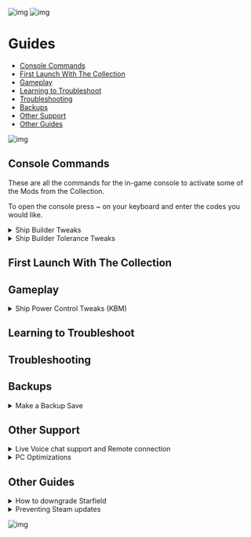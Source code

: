 ![img](https://s11.gifyu.com/images/SgCoI.png)
![img](https://s11.gifyu.com/images/Sgd38.jpg)

# Guides

- [Console Commands](#console-commands)
- [First Launch With The Collection](#first-launch-with-the-collection)
- [Gameplay](#gameplay)
- [Learning to Troubleshoot](#learning-to-troubleshoot)
- [Troubleshooting](#troubleshooting)
- [Backups](#backups)
- [Other Support](#other-support)
- [Other Guides](#other-guides)

![img](https://s11.gifyu.com/images/Sgd38.jpg)




## Console Commands

These are all the commands for the in-game console to activate some of the Mods from the Collection.

To open the console press ~ on your keyboard and enter the codes you would like.


<details>
<summary>Ship Builder Tweaks</summary>

![img](https://s11.gifyu.com/images/Sgd38.jpg)

- To apply the tweaks, run **"bat builderTweak"**
- To uninstall the mod / revert the settings, simply run **"bat builderReset"**
- The changes will be permanent (You only have to run it once, even when leaving the game), and don't require manually editing the .ini file

![img](https://s11.gifyu.com/images/Sgd38.jpg)

</details>


<details>
<summary>Ship Builder Tolerance Tweaks</summary>

![img](https://s11.gifyu.com/images/Sgd38.jpg)

- To increase the tolerance run **"bat toleranceBig"**, or **"bat toleranceHuge"** (Huge basically disables any overlapping checks, letting you build some cursed things)
- To uninstall the mod / revert the settings, simply run **"bat toleranceReset"**
- The changes will be permanent (You only have to run it once, even when leaving the game), and don't require manually editing the .ini file

![img](https://s11.gifyu.com/images/Sgd38.jpg)

</details>





## First Launch With The Collection




## Gameplay


<details>
<summary>Ship Power Control Tweaks (KBM)</summary>

![img](https://s11.gifyu.com/images/Sgd38.jpg)

Ship Controls

OVERVIEW
- Select your ship's available power systems with Quick-Keys 1 -> 6.
- Easily swap between Balanced, Combat, Escape, and Stealth power presets. 
- Doesn't require any external scripts or hotkey software. 

KEYBINDS
- This mod utilizes whatever in-game Quick-Key keybinds you have setup.

Power Systems
- Quick-Key 1 = Select Weapon 1 
- Quick-Key 2 = Select Weapon 2 
- Quick-Key 3 = Select Weapon 3 
- Quick-Key 4 = Select Engine
- Quick-Key 5 = Select Shields 
- Quick-Key 6 = Select Grav-Drive

Power Presets
- Quick-Key 9 = Balanced Power Preset 
- Quick-Key 10 = Combat Power Preset 
- Quick-Key 11 = Escape Power Preset 
- Quick-Key 12 = Stealth Power Preset 

Balanced Power Preset
- Balances available power across all systems, keeping at least 1 power in Grav-Drive

Combat Power Preset
- Prioritizes power in individual weapon systems, tap the Quick-Key to switch which weapon is prioritized.
- Remaining power is balanced across all systems, keeping at least 1 power in Grav-Drive.

Escape Power Preset
- Prioritizes power in Grav-Drive, Shields, and Engines, in that order.
- Remaining power is balanced across Weapons.

Stealth Power Preset
- Powers down all systems keeping a single point in Engines.

![img](https://s11.gifyu.com/images/Sgd38.jpg)

</details>





## Learning to Troubleshoot




## Troubleshooting




## Backups


<details>
<summary>Make a Backup Save</summary>

![img](https://s11.gifyu.com/images/Sgd38.jpg)

Mods for Starfield are (WELL WE DON'T KNOW YET) but it's always good to make a backup of your save file. 

The save file location can be found below.

```
C:\Users\[YOUR USERNAME]\Documents\My Games\Starfield\Saves
```

Just copy the contents of this file and place it somewhere on your PC.

![img](https://s11.gifyu.com/images/Sgd38.jpg)

</details>





## Other Support


<details>
<summary>Live Voice chat support and Remote connection</summary>

![img](https://s11.gifyu.com/images/Sgd38.jpg)

I can help you if you are stuck with LIVE Voice chat support and screenshare in the ⁠🔧︱Live VC Support channel in discord

If you are really stuck i can connect to your Pc via a remote connection all you have to do is click the download link it will take you to a software page to download Teamviewer with this tool i can control your pc remotely (while you watch) with a one time use code and password. You can uninstall the program after so you can have peace of mind.

To download Teamviewer click [HERE](https://www.teamviewer.com/en-us/download/windows/?utm_source=google&utm_medium=cpc&utm_campaign=au|b|pr|22|jun|tv-core-download-sn|free|t0|0&utm_content=Download&utm_term=teamviewer%20download&gad=1&gclid=CjwKCAjw9pGjBhB-EiwAa5jl3JtSMlwskHVNVTH2fzvXvtj6wTBD_uhieVL3zYhh38ZYQBQscEv3KRoCZGsQAvD_BwE)
🔧︱Live VC Support in discord

![img](https://s11.gifyu.com/images/Sgd38.jpg)

</details>

<details>
<summary>PC Optimizations</summary>

![img](https://s11.gifyu.com/images/Sgd38.jpg)

I've been building Pcs for a few years now and have picked up a few tips and tricks along the way. You can also check out my builds on our Discord.

I can connect to your Pc via a remote connection [Team Viewer]() and optimize your Pc for gaming. 

I use a few tools and methods which I will explain here. These tools/programs are lightweight and will not take up many resources in the background. These tools are used widely by the Pc community and are well known.

All links to these tools will be listed below so you can check them out for yourself.

All of this I offer free of charge. The only thing I ask is for you to **Endorse** and support our collections. It really means a lot to us.


### MSI afterburner

This is an overclocking tool but it does much more. With this tool, I can set the following.

- Custom fan curve this will help with **GPU** temps.

- Unlock the voltage control on the **GPU** this helps maintain higher clock speeds for the **GPU**.



### RTSS Riva Statistics Tuner

This is a hardware monitoring tool that works alongside **MSI Afterburner**.

1) This allows monitoring of all **GPU** parameters including an **FPS** counter, Temp readings, **FPS** cap and much much more



### ISLC Intelligent Standby List Cleaner

This help to clear out the standby list in Windows in turn freeing up Memory **RAM** the benefits of this tool are fewer stutters in game and maintaining a steady fps.



### Quick CPU

Quick CPU is a program that was designed to fine-tune and monitor important CPU and System parameters such as **CPU** Temperature (Package and Core Temp), **CPU** Performance, Power, Voltage, Current, Core Parking, Frequency Scaling, System Memory, Turbo Boost, C-States, Speed Shift FIVR Control as well as making other adjustments.


### CPU Z & GPU z

These will allow you to identify the GPU and CPU.


### GEEK Uninstaller

This is a great tool for uninstalling programs and removing any traces they leave behind.


### WINDOWS OPTIMIZATION

As well as the tools i can install and configure there are also some optimizations I can perform inside of Windows itself.

These include.

- Nvidia control panel optimizations

- Bios optimizations.

- Power management optimizations.

- Game-specific optimizations.



### OVERCLOCKING OF THE GPU

I can overclock and stress test your **GPU**.



### As well as all of the above I can.

- Clear out old unused Windows files taking up space on your System.

- Run system scans to ensure everything is running as it should be and repair errors.

[MSI afterburner](https://www.msi.com/Landing/afterburner/graphics-cards)

[RTSS Riva Statistics Tuner](https://www.guru3d.com/files-details/rtss-rivatuner-statistics-server-download.html)

[ISLC Intelligent Standby List Cleaner](https://www.wagnardsoft.com/forums/viewtopic.php?t=1256)

[Quick CPU](https://coderbag.com/product/quickcpu)

[CPU Z](https://www.cpuid.com/softwares/cpu-z.html)

[GPU Z](https://www.techpowerup.com/gpuz/)

[GEEK Uninstaller](https://geekuninstaller.com/)

![img](https://s11.gifyu.com/images/Sgd38.jpg)

</details>




## Other Guides


<details>
<summary>How to downgrade Starfield</summary>

![img](https://s11.gifyu.com/images/Sgd38.jpg)

To downgrade the game you will need to enter 2 codes these need to be done one at a time


**1**) Open Vortex and select **Purge** this will remove the Mods from the game files.

**2**) Open the "Run" menu (Windows Key + R)

**3**) Run the below command and you should see a console tab appear within Steam.
```
steam://open/console/
```
**4**) Enter this command into the console and run it.
```
download_depot 1716740 1716741 3276175983502685135
```

**5**) Now repeat the process with the following code
```
download_depot 1716740 1716742 7068708531301311719 5161319454857509031
```

**6**) Once both depots are downloaded, you can then navigate to
```
C:\Program Files (x86)\Steam\steamapps\content\app_1716740\depot_1716741
```
and
```
C:\Program Files (x86)\Steam\steamapps\content\app_1716740\depot_1716742
```

**7**) Copy these back into the Starfield game folder and overwrite the old files.

**8**) Once you have done both you can **Deploy** the Mods in **Vortex** and continue to play the Modded Version of the game.

![img](https://s11.gifyu.com/images/Sgd38.jpg)

</details>


<details>
<summary>Preventing Steam updates</summary>

![img](https://s11.gifyu.com/images/Sgd38.jpg)

**Turn Off Automatic Updates**

**1**) In **Steam** right-click on **Starfield**

**2**) In the menu that appears, click on Properties.

**3**) In the popup window, select the Updates tab.

**4**) In the selection box under "Automatic Updates", select "Only update this game when I launch it".

**5**) Close the window.

Or

**1**) An alternative solution is to launch **Steam** in Offline Mode or play without an internet connection. This would make you unable to download updates for any of your games but would ensure that your downgraded version isn't accidentally erased by a surprise update.

### Note

The offline mode comes with its own set of drawbacks, so make sure you know how to use offline mode for Steam if you are going to commit to this option.

![img](https://s11.gifyu.com/images/Sgd38.jpg)

</details>


![img](https://s11.gifyu.com/images/Sgd38.jpg)
